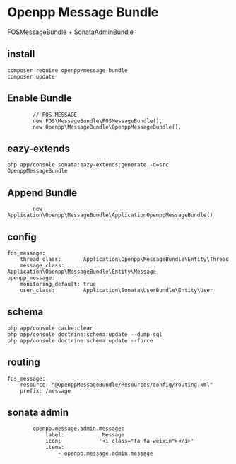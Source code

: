 # Openpp Message Bundle

FOSMessageBundle + SonataAdminBundle

install
--------

    composer require openpp/message-bundle
    composer update

Enable Bundle
-------------

            // FOS MESSAGE
            new FOS\MessageBundle\FOSMessageBundle(),
            new Openpp\MessageBundle\OpenppMessageBundle(),


eazy-extends
------------

    php app/console sonata:eazy-extends:generate -d=src OpenppMessageBundle


Append Bundle
-------------

            new Application\Openpp\MessageBundle\ApplicationOpenppMessageBundle()

config
------

    fos_message:
        thread_class:       Application\Openpp\MessageBundle\Entity\Thread
        message_class:      Application\Openpp\MessageBundle\Entity\Message
    openpp_message:
        monitoring_default: true
        user_class:         Application\Sonata\UserBundle\Entity\User

schema
------

    php app/console cache:clear
    php app/console doctrine:schema:update --dump-sql
    php app/console doctrine:schema:update --force

routing
--------

    fos_message:
        resource: "@OpenppMessageBundle/Resources/config/routing.xml"
        prefix: /message

sonata admin
------------

            openpp.message.admin.message:
                label:            Message
                icon:            '<i class="fa fa-weixin"></i>'
                items:
                    - openpp.message.admin.message